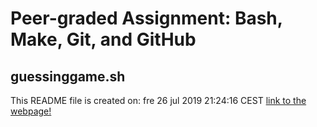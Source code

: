 # Peer-graded Assignment: Bash, Make, Git, and GitHub
## guessinggame.sh 
This README file is created on:
fre 26 jul 2019 21:24:16 CEST
[link to the webpage!](https://arminsalmasi.github.io/unix_workbench_assignment/)
